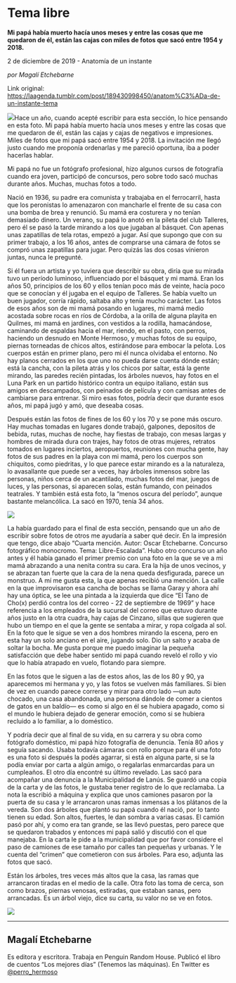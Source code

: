 # Tema libre

**Mi papá había muerto hacía unos meses y entre las cosas que me quedaron de él, están las cajas con miles de fotos que sacó entre 1954 y 2018.**

2 de diciembre de 2019 - Anatomía de un instante

_por Magalí Etchebarne_

Link original: https://laagenda.tumblr.com/post/189430998450/anatom%C3%ADa-de-un-instante-tema

![](https://64.media.tumblr.com/2fda86ef5201dab6ad816c7fbc89528f/56feadf5ea5f3252-a5/s500x750/60a094b2b8be845e176f0e85c318420294b03a03.jpg)Hace
un año, cuando acepté escribir para esta sección, lo hice pensando en esta
foto. Mi papá había muerto
hacía unos meses y entre las cosas que me quedaron de él, están las cajas
y cajas de negativos e impresiones. Miles de fotos que mi papá sacó entre 1954 y 2018. La invitación me llegó
justo cuando me proponía ordenarlas y me pareció oportuna, iba a poder hacerlas hablar. 

Mi
papá no fue un fotógrafo profesional, hizo algunos cursos de fotografía cuando
era joven, participó de concursos, pero sobre todo sacó muchas durante años.
Muchas, muchas fotos a todo. 

Nació
en 1936, su padre era comunista y trabajaba en el ferrocarril, hasta que los
peronistas lo amenazaron con mancharle el frente de su casa con una bomba de
brea y renunció. Su mamá era costurera y no tenían demasiado dinero. Un verano,
su papá lo anotó en la pileta del club Talleres, pero él se pasó la tarde
mirando a los que jugaban al básquet. Con apenas unas zapatillas de tela rotas,
empezó a jugar. Así que supongo que con su primer trabajo, a los 16 años, antes
de comprarse una cámara de fotos se compró unas zapatillas para jugar. Pero
quizás las dos cosas vinieron juntas, nunca le pregunté.  

Si
él fuera un artista y yo tuviera que describir su obra, diría que su mirada
tuvo un período luminoso, influenciado por el básquet y mi mamá. Eran los años
50, principios de los 60 y ellos tenían poco más de veinte, hacía poco que se
conocían y él jugaba en el equipo de Talleres. Se había vuelto un buen jugador,
corría rápido, saltaba alto y tenía mucho carácter. Las fotos de esos años son
de mi mamá posando en lugares, mi mamá medio acostada sobre rocas en ríos de
Córdoba, a la orilla de alguna playita en Quilmes, mi mamá en jardines, con
vestidos a la rodilla, hamacándose, caminando de espaldas hacia el mar, riendo,
en el pasto, con perros, haciendo un desnudo en Monte Hermoso, y muchas fotos
de su equipo, piernas torneadas de chicos altos, estirándose para embocar la
pelota. Los cuerpos están en primer plano, pero mi él nunca olvidaba el
entorno. No hay planos cerrados en los que uno no pueda darse cuenta dónde
están; está la cancha, con la pileta atrás y los chicos por saltar, está la
gente mirando, las paredes recién pintadas, los árboles nuevos, hay fotos en el
Luna Park en un partido histórico contra un equipo italiano, están sus amigos
en descampados, con peinados de película y con camisas antes de cambiarse para
entrenar. Si miro esas fotos, podría decir que durante esos años, mi papá jugó
y amó, que deseaba cosas. 

Después
están las fotos de fines de los 60 y los 70 y se pone más oscuro. Hay muchas
tomadas en lugares donde trabajó, galpones, depositos de bebida, rutas, muchas
de noche, hay fiestas de trabajo, con mesas largas y hombres de mirada dura con
trajes, hay fotos de otras mujeres, retratos tomados en lugares inciertos,
aeropuertos, reuniones con mucha gente, hay fotos de sus padres en la playa con
mi mamá, pero los cuerpos son chiquitos, como piedritas, y lo que parece estar
mirando es a la naturaleza, lo avasallante que puede ser a veces, hay árboles
inmensos sobre las personas, niños cerca de un acantilado, muchas fotos del
mar, juegos de luces, y las personas, si aparecen solas, están fumando, con
peinados teatrales. Y también está esta foto, la “menos oscura del
período”, aunque bastante melancólica. La sacó en 1970, tenía 34 años.

![](https://64.media.tumblr.com/2fda86ef5201dab6ad816c7fbc89528f/56feadf5ea5f3252-a5/s500x750/60a094b2b8be845e176f0e85c318420294b03a03.jpg)

La
había guardado para el final de esta sección, pensando que un año de escribir
sobre fotos de otros me ayudaría a saber qué decir. En la impresión que tengo,
dice abajo “Cuarta mención. Autor: Oscar Etchebarne. Concurso fotográfico
monocromo. Tema: Libre-Escalada”. Hubo otro concurso un año antes y él
había ganado el primer premio con una foto en la que se ve a mi mamá abrazando
a una nenita contra su cara. Era la hija de unos vecinos, y se abrazan tan
fuerte que la cara de la nena queda desfigurada, parece un monstruo. A mí me
gusta esta, la que apenas recibió una mención. La calle en la que improvisaron
esa cancha de bochas se llama Garay y ahora ahí hay una óptica, se lee una
pintada a la izquierda que dice “El Tano de Cho(x) perdió contra los del
correo - 22 de septiembre de 1969” y hace referencia a los empleados de la
sucursal del correo que estuvo durante años justo en la otra cuadra, hay cajas
de Cinzano, sillas que sugieren que hubo un tiempo en el que la gente se
sentaba a mirar, y ropa colgada al sol. En la foto que le sigue se ven a dos
hombres mirando la escena, pero en esta hay un solo anciano en el aire, jugando
solo. Dio un salto y acaba de soltar la bocha. Me gusta porque me puedo
imaginar la pequeña satisfacción que debe haber sentido mi papá cuando reveló
el rollo y vio que lo había atrapado en vuelo, flotando para siempre.  

En
las fotos que le siguen a las de estos años, las de los 80 y 90, ya aparecemos
mi hermana y yo, y las fotos se vuelven más familiares. Si bien de vez en
cuando parece correrse y mirar para otro lado —un
auto chocado, una casa abandonada, una persona dándole de comer a cientos de
gatos en un baldío— es como si algo en él se hubiera
apagado, como si el mundo le hubiera dejado de generar emoción, como si se
hubiera recluido a lo familiar, a lo doméstico. 


Y
podría decir que al final de su vida, en su carrera y su obra como fotógrafo
doméstico, mi papá hizo fotografía de denuncia. Tenía 80 años y seguía sacando.
Usaba todavía cámaras con rollo porque para él una foto es una foto si después
la podés agarrar, si está en alguna parte, si se la podía enviar por carta a
algún amigo, o regalarlas enmarcardas para un cumpleaños. El otro día encontré
su último revelado. Las sacó para acompañar una denuncia a la Municipalidad de
Lanús. Se guardó una copia de la carta y de las fotos, le gustaba tener
registro de lo que reclamaba. La nota la escribió a máquina y explica que unos
camiones pasaron por la puerta de su casa y le arrancaron unas ramas inmensas a
los plátanos de la vereda. Son dos árboles que plantó su papá cuando él nació,
por lo tanto tienen su edad. Son altos, fuertes, le dan sombra a varias casas.
El camión pasó por ahí, y como era tan grande, se las llevó puestas, pero
parece que se quedaron trabados y entonces mi papá salió y discutió con el que
manejaba. En la carta le pide a la municipalidad que por favor considere el
paso de camiones de ese tamaño por calles tan pequeñas y urbanas. Y le cuenta
del “crimen” que cometieron con sus árboles. Para eso, adjunta las
fotos que sacó. 

Están
los árboles, tres veces más altos que la casa, las ramas que arrancaron tiradas
en el medio de la calle. Otra foto las toma de cerca, son como brazos, piernas
venosas, estiradas, que estaban sanas, pero arrancadas. Es un árbol viejo, dice
su carta, su valor no se ve en fotos.  

![](https://64.media.tumblr.com/45803068000640f81c47e9cdf47d1bbd/56feadf5ea5f3252-4c/s500x750/d5a1eb6d2536c900070b14f1dfd082c47f58f20d.jpg)

---

Magalí Etchebarne
-----------------

 Es editora y escritora. Trabaja en Penguin Random House. Publicó el libro de cuentos “Los mejores días” (Tenemos las máquinas). En Twitter es [@perro\_hermoso](https://twitter.com/perro_hermoso) 

